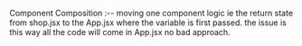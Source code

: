 Component Composition :-- moving one component logic ie the return state from shop.jsx to the App.jsx where the variable is first passed. the issue is this way all the code will come in App.jsx no bad approach. 